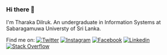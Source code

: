 ### Hi there 👋

I'm Tharaka  Dilruk.  An undergraduate in Information Systems at Sabaragamuwa Universty of Sri Lanka.

Find  me  on:
[![Twitter](https://img.shields.io/badge/-Twitter-222222?style=flat-square&logo=twitter&logoColor=white&link=https://twitter.com/DilrukTharaka/)](https://twitter.com/DilrukTharaka/)
[![Instagram](https://img.shields.io/badge/Instagram-222222?&style=flat-square&logo=instagram&logoColor=white&link=https://www.instagram.com/_tharaka_dil_95)](https://www.instagram.com/_tharaka_dil_95)
[![Facebook](https://img.shields.io/badge/Facebook-222222?&style=flat-square&logo=facebook&logoColor=white&link=https://www.facebook.com/tharaka.dilruk.1)](https://www.facebook.com/tharaka.dilruk.1)
[![Linkedin](https://img.shields.io/badge/-LinkedIn-222222?style=flat-square&logo=Linkedin&logoColor=white&link=https://www.linkedin.com/in/tharaka-dilruk-041722165/)](https://www.linkedin.com/in/tharaka-dilruk-041722165/)
[![Stack Overflow](https://img.shields.io/badge/-Stack%20Overflow-222222?style=flat-square&logo=stack-overflow&logoColor=white&link=https://stackoverflow.com/users/9878373/tharaka-dilruk)](https://stackoverflow.com/users/9878373/tharaka-dilruk)
